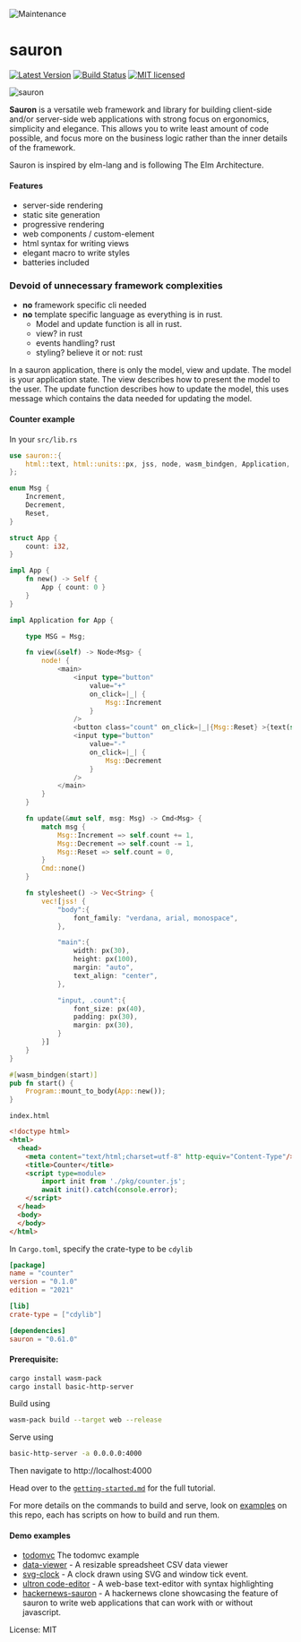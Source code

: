 ![Maintenance](https://img.shields.io/badge/maintenance-activly--developed-brightgreen.svg)

# sauron


[![Latest Version](https://img.shields.io/crates/v/sauron.svg)](https://crates.io/crates/sauron)
[![Build Status](https://img.shields.io/github/workflow/status/ivanceras/sauron/Rust)](https://github.com/ivanceras/sauron/actions/workflows/rust.yml)
[![MIT licensed](https://img.shields.io/badge/license-MIT-blue.svg)](./LICENSE)

![sauron](https://raw.githubusercontent.com/ivanceras/sauron/master/assets/sauron.png)

**Sauron** is a versatile web framework and library for building client-side and/or server-side web applications
with strong focus on ergonomics, simplicity and elegance.
This allows you to write least amount of code possible, and focus more on the business logic rather than the inner details of the framework.

Sauron is inspired by elm-lang and is following The Elm Architecture.

#### Features
- server-side rendering
- static site generation
- progressive rendering
- web components / custom-element
- html syntax for writing views
- elegant macro to write styles
- batteries included

### Devoid of unnecessary framework complexities
- **no** framework specific cli needed
- **no** template specific language as everything is in rust.
    - Model and update function is all in rust.
    - view? in rust
    - events handling? rust
    - styling? believe it or not: rust

In a sauron application, there is only the model, view and update.
The model is your application state.
The view describes how to present the model to the user.
The update function describes how to update the model, this uses message which contains the data needed for updating the model.


#### Counter example
In your `src/lib.rs`
```rust
use sauron::{
    html::text, html::units::px, jss, node, wasm_bindgen, Application, Cmd, Node, Program,
};

enum Msg {
    Increment,
    Decrement,
    Reset,
}

struct App {
    count: i32,
}

impl App {
    fn new() -> Self {
        App { count: 0 }
    }
}

impl Application for App {

    type MSG = Msg;

    fn view(&self) -> Node<Msg> {
        node! {
            <main>
                <input type="button"
                    value="+"
                    on_click=|_| {
                        Msg::Increment
                    }
                />
                <button class="count" on_click=|_|{Msg::Reset} >{text(self.count)}</button>
                <input type="button"
                    value="-"
                    on_click=|_| {
                        Msg::Decrement
                    }
                />
            </main>
        }
    }

    fn update(&mut self, msg: Msg) -> Cmd<Msg> {
        match msg {
            Msg::Increment => self.count += 1,
            Msg::Decrement => self.count -= 1,
            Msg::Reset => self.count = 0,
        }
        Cmd::none()
    }

    fn stylesheet() -> Vec<String> {
        vec![jss! {
            "body":{
                font_family: "verdana, arial, monospace",
            },

            "main":{
                width: px(30),
                height: px(100),
                margin: "auto",
                text_align: "center",
            },

            "input, .count":{
                font_size: px(40),
                padding: px(30),
                margin: px(30),
            }
        }]
    }
}

#[wasm_bindgen(start)]
pub fn start() {
    Program::mount_to_body(App::new());
}
```

`index.html`

```html
<!doctype html>
<html>
  <head>
    <meta content="text/html;charset=utf-8" http-equiv="Content-Type"/>
    <title>Counter</title>
    <script type=module>
        import init from './pkg/counter.js';
        await init().catch(console.error);
    </script>
  </head>
  <body>
  </body>
</html>
```
In `Cargo.toml`, specify the crate-type to be `cdylib`

```toml
[package]
name = "counter"
version = "0.1.0"
edition = "2021"

[lib]
crate-type = ["cdylib"]

[dependencies]
sauron = "0.61.0"
```

#### Prerequisite:

```sh
cargo install wasm-pack
cargo install basic-http-server
```


Build using
```sh
wasm-pack build --target web --release
```
Serve using
```sh
basic-http-server -a 0.0.0.0:4000
```
Then navigate to http://localhost:4000

Head over to the [`getting-started.md`](docs/getting-started.md) for the full tutorial.

For more details on the commands to build and serve, look on [examples](https://github.com/ivanceras/sauron/tree/master/examples) on this repo, each
has scripts on how to build and run them.


#### Demo examples
- [todomvc](https://ivanceras.github.io/todomvc/) The todomvc example
- [data-viewer](https://ivanceras.github.io/data-viewer/) - A resizable spreadsheet CSV data viewer
- [svg-clock](https://ivanceras.github.io/svg-clock/) - A clock drawn using SVG and window tick event.
- [ultron code-editor](https://ivanceras.github.io/ultron/) - A web-base text-editor with syntax highlighting
- [hackernews-sauron](https://github.com/ivanceras/hackernews-sauron) - A hackernews clone showcasing the feature of sauron to write web applications that can work with or without javascript.



License: MIT
